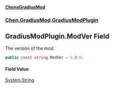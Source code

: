 
#### [ChensGradiusMod](./index 'index')

### [Chen.GradiusMod](./neHTXX+yFsk1RpXqjkv9zg 'Chen.GradiusMod').[GradiusModPlugin](./l92m4Dah9rvPq366O3unNQ 'Chen.GradiusMod.GradiusModPlugin')

## GradiusModPlugin.ModVer Field
The version of the mod.  
```csharp
public const string ModVer = 3.3.0;
```

#### Field Value
[System.String](https://docs.microsoft.com/en-us/dotnet/api/System.String 'System.String')  
